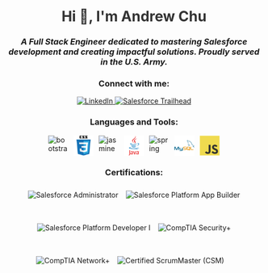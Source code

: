 <h1 style="text-align: center; color: #333;">Hi 👋, I'm Andrew Chu</h1>
<h3 style="text-align: center; font-style: italic;">A Full Stack Engineer dedicated to mastering Salesforce development and creating impactful solutions. Proudly served in the U.S. Army.</h3>

<h3 style="text-align: center;">Connect with me:</h3>
<p style="text-align: center;">
  <a href="https://www.linkedin.com/in/andrewchu50/" target="_blank" rel="noopener noreferrer">
    <img src="https://raw.githubusercontent.com/rahuldkjain/github-profile-readme-generator/master/src/images/icons/Social/linked-in-alt.svg" alt="LinkedIn" height="30" width="40" />
  </a>
  <a href="https://www.salesforce.com/trailblazer/andrewchu" target="_blank" rel="noopener noreferrer">
    <img src="https://www.nicepng.com/png/detail/67-671741_salesforce-trailhead-logo-trailhead-salesforce.png" alt="Salesforce Trailhead" height="30" width="40" />
  </a>
</p>

<h3 style="text-align: center;">Languages and Tools:</h3>
<div style="display: flex; justify-content: center; gap: 10px; flex-wrap: wrap;">
  <img src="https://getbootstrap.com/docs/5.3/assets/brand/bootstrap-logo.svg" alt="bootstrap" width="40" height="40" />
  <img src="https://raw.githubusercontent.com/devicons/devicon/master/icons/css3/css3-original-wordmark.svg" alt="css3" width="40" height="40" />
  <img src="https://www.vectorlogo.zone/logos/jasmine/jasmine-icon.svg" alt="jasmine" width="40" height="40" />
  <img src="https://raw.githubusercontent.com/devicons/devicon/master/icons/java/java-original-wordmark.svg" alt="java" width="40" height="40" />
  <img src="https://www.vectorlogo.zone/logos/springio/springio-icon.svg" alt="spring" width="40" height="40" />
  <img src="https://raw.githubusercontent.com/devicons/devicon/master/icons/mysql/mysql-original-wordmark.svg" alt="mysql" width="40" height="40" />
  <img src="https://raw.githubusercontent.com/devicons/devicon/master/icons/javascript/javascript-original.svg" alt="javascript" width="40" height="40" />
</div>

<h3 style="text-align: center;">Certifications:</h3>


<div style="display: flex; justify-content: center; gap: 15px; flex-wrap: wrap; padding: 10px;">

  <img src="https://developer.salesforce.com/resources2/certification-site/images/Certifications-logo/Administrator.png" alt="Salesforce Administrator" height="50">
  <img src="https://developer.salesforce.com/resources2/certification-site/images/Certifications-logo/Platform-App-Builder.png" alt="Salesforce Platform App Builder" height="50">
  <img src="https://developer.salesforce.com/resources2/certification-site/images/Certifications-logo/Platform-Developer-I.png" alt="Salesforce Platform Developer I" height="50">
  <img src="https://images.credly.com/images/80d8a06a-c384-42bf-ad36-db81bce5adce/blob" alt="CompTIA Security+" height="50">
  <img src="https://images.credly.com/images/c70ba73e-3c8a-46fa-9d60-4a9af94ad662/blob" alt="CompTIA Network+" height="50">
  <img src="https://badgecert.com/bc/html/img/badges/generated/badge-7227.png" alt="Certified ScrumMaster (CSM)" height="50">

  <div data-iframe-width="150" data-iframe-height="270" data-share-badge-id="a13aa558-7105-4019-a010-70acceaaa927" data-share-badge-host="https://www.credly.com"></div><script type="text/javascript" async src="//cdn.credly.com/assets/utilities/embed.js"></script>


</div>